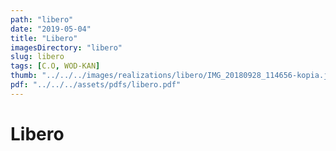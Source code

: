 ```yaml
---
path: "libero"
date: "2019-05-04"
title: "Libero"
imagesDirectory: "libero"
slug: libero
tags: [C.O, WOD-KAN]
thumb: "../../../images/realizations/libero/IMG_20180928_114656-kopia.jpg"
pdf: "../../../assets/pdfs/libero.pdf"
---
```


# Libero
